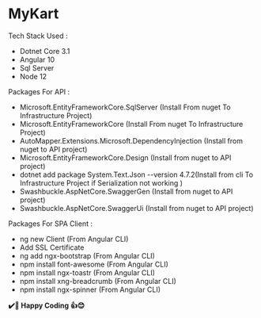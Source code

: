 # MyKart

Tech Stack Used :

 - Dotnet Core 3.1
 - Angular 10
 - Sql Server
 - Node 12

Packages For API :

 - Microsoft.EntityFrameworkCore.SqlServer (Install From nuget To Infrastructure Project)
 - Microsoft.EntityFrameworkCore (Install From nuget To Infrastructure Project)
 - AutoMapper.Extensions.Microsoft.DependencyInjection (Install from nuget to API project)
 - Microsoft.EntityFrameworkCore.Design (Install from nuget to API project)
 - dotnet add package System.Text.Json --version 4.7.2(Install from cli To Infrastructure Project if Serialization not working )
 - Swashbuckle.AspNetCore.SwaggerGen (Install from nuget to API project)
 - Swashbuckle.AspNetCore.SwaggerUi (Install from nuget to API project)

Packages For SPA Client :
 - ng new Client (From Angular CLI)
 - Add SSL Certificate
 - ng add ngx-bootstrap (From Angular CLI)
 - npm install font-awesome (From Angular CLI)
 - npm install ngx-toastr (From Angular CLI)
 - npm install xng-breadcrumb (From Angular CLI)
 - npm install ngx-spinner (From Angular CLI)
   


**✔️🍺 Happy Coding 👍😊**
